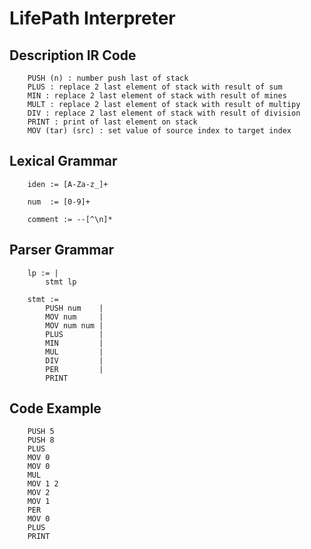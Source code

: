 # LifePath Interpreter 

<h2>Description IR Code</h2>

```
    PUSH (n) : number push last of stack
    PLUS : replace 2 last element of stack with result of sum
    MIN : replace 2 last element of stack with result of mines
    MULT : replace 2 last element of stack with result of multipy
    DIV : replace 2 last element of stack with result of division
    PRINT : print of last element on stack
    MOV (tar) (src) : set value of source index to target index
```

<h2>Lexical Grammar</h2>

```
    iden := [A-Za-z_]+

    num  := [0-9]+
    
    comment := --[^\n]*
```

<h2>Parser Grammar</h2>

```
    lp := |
        stmt lp
    
    stmt :=
        PUSH num    |
        MOV num     |
        MOV num num |
        PLUS        |
        MIN         |
        MUL         |
        DIV         |
        PER         |
        PRINT
```

<h2>Code Example</h2>

```
    PUSH 5
    PUSH 8
    PLUS
    MOV 0
    MOV 0
    MUL
    MOV 1 2
    MOV 2
    MOV 1
    PER
    MOV 0
    PLUS
    PRINT
```
